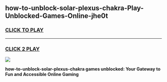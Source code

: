 
## how-to-unblock-solar-plexus-chakra-Play-Unblocked-Games-Online-jhe0t
<h3>
<a href="https://premium76.site?title=how-to-unblock-solar-plexus-chakra&ref=25A">CLICK TO PLAY</a></h3>
<hr>

<h3>
<a href="https://premium76.site?title=how-to-unblock-solar-plexus-chakra&ref=25A">CLICK 2 PLAY</a>
  
</h3>

<a href="https://premium76.site?title=how-to-unblock-solar-plexus-chakra&ref=25A"><img src="https://clearcache.store/games.png"></a>


**how-to-unblock-solar-plexus-chakra games unblocked: Your Gateway to Fun and Accessible Online Gaming**
